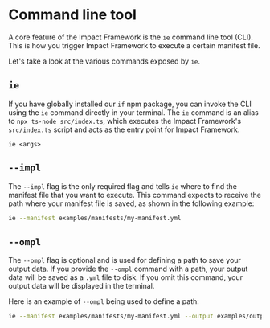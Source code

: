 # Command line tool 

A core feature of the Impact Framework is the `ie` command line tool (CLI). This is how you trigger Impact Framework to execute a certain manifest file. 

Let's take a look at the various commands exposed by `ie`.

## `ie`

If you have globally installed our `if` npm package, you can invoke the CLI using the `ie` command directly in your terminal. The `ie` command is an alias to `npx ts-node src/index.ts`, which executes the Impact Framework's `src/index.ts` script and acts as the entry point for Impact Framework.

`ie <args>`

## `--impl`

The `--impl` flag is the only required flag and tells `ie` where to find the manifest file that you want to execute. This command expects to receive the path where your manifest file is saved, as shown in the following example:

```sh
ie --manifest examples/manifests/my-manifest.yml
```

## `--ompl`

The `--ompl` flag is optional and is used for defining a path to save your output data. If you provide the `--ompl` command with a path, your output data will be saved as a `.yml` file to disk. If you omit this command, your output data will be displayed in the terminal.

Here is an example of `--ompl` being used to define a path:

```sh
ie --manifest examples/manifests/my-manifest.yml --output examples/outputs/my-outdata.yml
```
